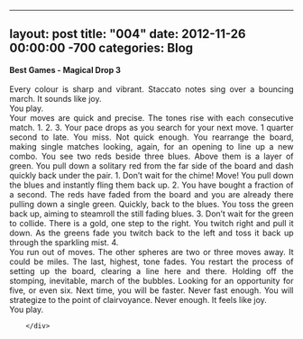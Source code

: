 
---
layout: post
title: "004"
date: 2012-11-26 00:00:00 -700
categories: Blog
---
<div class="blog-content">
				<div class="paragraph" style="text-align:justify;"><strong>Best Games - Magical Drop 3<br></strong><br>Every colour is sharp and vibrant. Staccato notes sing over a bouncing march. It sounds like joy.<br>You play. <br>Your moves are quick and precise. The tones rise with each consecutive match. 1. 2. 3. Your pace drops as you search for your next move. 1 quarter second to late. You miss. Not quick enough. You rearrange the board, making single matches looking, again, for an opening to line up a new combo. You see two reds beside three blues. Above them is a layer of green. You pull down a solitary red from the far side of the board and dash quickly back under the pair. 1. Don&rsquo;t wait for the chime! Move! You pull down the blues and instantly fling them back up. 2. You have bought a fraction of a second. The reds have faded from the board and you are already there pulling down a single green. Quickly, back to the blues. You toss the green back up, aiming to steamroll the still fading blues. 3. Don&rsquo;t wait for the green to collide. There is a gold, one step to the right. You twitch right and pull it down. As the greens fade you twitch back to the left and toss it back up through the sparkling mist. 4. <br>You run out of moves. The other spheres are two or three moves away. It could be miles. The last, highest, tone fades. You restart the process of setting up the board, clearing a line here and there. Holding off the stomping, inevitable, march of the bubbles. Looking for an opportunity for five, or even six. Next time, you will be faster. Never fast enough. You will strategize to the point of clairvoyance. Never enough. It feels like joy.<br>You play.<br></div>

		</div>
        